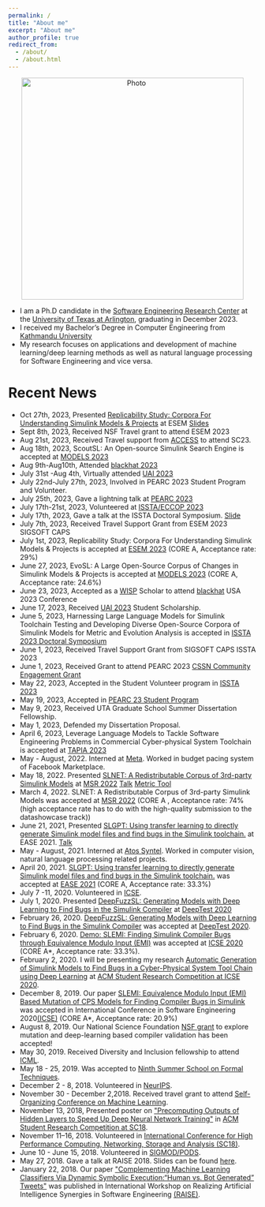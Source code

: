 ```yaml
---
permalink: /
title: "About me"
excerpt: "About me"
author_profile: true
redirect_from: 
  - /about/
  - /about.html
---
```


<p align="center">
  <img src="https://50417.github.io/files/Sohil_IMG.jpg?raw=true" alt="Photo" style="width: 450px;"/> 
</p>

* I am a Ph.D candidate in the [Software Engineering Research Center](https://cse.uta.edu/research/centers-labs.php#serc) at the [University of Texas at Arlington](https://www.uta.edu), graduating in December 2023. 
* I received my Bachelor’s Degree in Computer Engineering from [Kathmandu University](https://ku.edu.np) 
*  My research focuses on applications and development of machine learning/deep learning methods as well as natural language processing for Software Engineering and vice versa.


# Recent News
* Oct 27th, 2023, Presented [Replicability Study: Corpora For Understanding Simulink Models & Projects](https://ranger.uta.edu/~csallner/papers/Shrestha23Replicating.pdf) at ESEM [Slides](https://docs.google.com/presentation/d/1hD9ZesE00mmEgiXn07dVET_W7xQSGcFAJ272ppxVwp8/edit?usp=sharing)
* Sept 8th, 2023, Received NSF Travel grant to attend ESEM 2023
* Aug 21st, 2023, Received Travel support from [ACCESS](https://access-ci.org) to attend SC23.
* Aug 18th, 2023, ScoutSL: An Open-source Simulink Search Engine is accepted at [MODELS 2023](https://conf.researchr.org/track/models-2023/models-2023-tools-and-demonstrations) 
* Aug 9th-Aug10th, Attended [blackhat 2023](https://www.blackhat.com/us-23/)
* July 31st -Aug 4th, Virtually attended [UAI 2023](https://www.auai.org/uai2023/)
* July 22nd-July 27th, 2023, Involved in PEARC 2023 Student Program and Volunteer. 
* July 25th, 2023, Gave a lightning talk at [PEARC 2023](https://pearc.acm.org/pearc23/)
* July 17th-21st, 2023, Volunteered at [ISSTA/ECCOP 2023](https://conf.researchr.org/home/ecoop-issta-2023)
* July 17th, 2023, Gave a talk at the ISSTA Doctoral Symposium. [Slide](https://docs.google.com/presentation/d/17teE4zNCAfQkIH6uHtckrBJf7PDqR3WBpc_k6wn2fHM/edit?usp=sharing)
* July 7th, 2023, Received Travel Support Grant from ESEM 2023 SIGSOFT CAPS 
* July 1st, 2023, Replicability Study: Corpora For Understanding Simulink Models & Projects is accepted at [ESEM 2023](https://conf.researchr.org/home/esem-2023) (CORE A, Acceptance rate: 29%)
* June 27, 2023, EvoSL: A Large Open-Source Corpus of Changes in Simulink Models & Projects is accepted at [MODELS 2023](https://conf.researchr.org/track/models-2023/models-2023-technical-track) (CORE A, Acceptance rate: 24.6%)
* June 23, 2023, Accepted as a [WISP](https://www.wisporg.com/blog-posts/2023/7/28/announcing-the-2023-black-hat-usa-scholars) Scholar to attend [blackhat](https://www.blackhat.com/us-23/briefings.html) USA 2023 Conference 
* June 17, 2023, Received [UAI 2023](https://www.auai.org/uai2023/) Student Scholarship.
* June 5, 2023, Harnessing Large Language Models for Simulink Toolchain Testing and Developing Diverse Open-Source Corpora of Simulink Models for Metric and Evolution Analysis is accepted in [ISSTA 2023 Doctoral Symposium](https://2023.issta.org/track/ecoop-issta-2023-doctoral-symposium)
* June 1, 2023, Received Travel Support Grant from SIGSOFT CAPS ISSTA 2023
* June 1, 2023, Received Grant to attend PEARC 2023 [CSSN Community Engagement Grant](https://support.access-ci.org/ccep-pilot)
* May 22, 2023, Accepted in the Student Volunteer program in [ISSTA 2023](https://conf.researchr.org/home/issta-2023)
* May 19, 2023, Accepted in [PEARC 23 Student Program](https://pearc.acm.org/pearc23/student-program/)
* May 9, 2023, Received UTA Graduate School Summer Dissertation Fellowship.
* May 1, 2023, Defended my Dissertation Proposal.
* April 6, 2023, Leverage Language Models to Tackle Software Engineering Problems in Commercial Cyber-physical System Toolchain is accepted at [TAPIA 2023](https://tapiaconference.cmd-it.org/2023-call-for-participation/)
* May - August, 2022. Interned at [Meta](https://www.meta.com). Worked in budget pacing system of Facebook Marketplace. 
* May 18, 2022. Presented [SLNET: A Redistributable Corpus of 3rd-party Simulink Models](https://ranger.uta.edu/~csallner/papers/Shrestha22SLNET.pdf) at [MSR 2022](https://conf.researchr.org/track/msr-2022/msr-2022-data-showcase?#program) [Talk](https://www.youtube.com/watch?v=2l6OTSMFZYY) [Metric Tool](https://zenodo.org/record/6336048)
* March 4, 2022. SLNET: A Redistributable Corpus of 3rd-party Simulink Models was accepted at [MSR 2022](https://conf.researchr.org/track/msr-2022/msr-2022-data-showcase#) (CORE A , Acceptance rate: 74% (high acceptance rate has to do with the high-quality submission to the datashowcase track)) 
* June 21, 2021, Presented [SLGPT: Using transfer learning to directly generate Simulink model files and find bugs in the Simulink toolchain.](https://ranger.uta.edu/~csallner/papers/Shrestha21SLGPT.pdf) at EASE 2021. [Talk](https://www.youtube.com/watch?v=oy6l22xl8Tw)
* May - August, 2021. Interned at [Atos Syntel](https://atos.net/en/). Worked in computer vision, natural language processing related projects. 
* April 20, 2021. [SLGPT: Using transfer learning to directly generate Simulink model files and find bugs in the Simulink toolchain.](https://ranger.uta.edu/~csallner/papers/Shrestha21SLGPT.pdf) was accepted at [EASE 2021](https://conf.researchr.org/track/ease-2021/ease-2021-vision-and-emerging-results-track?#event-overview) (CORE A, Acceptance rate: 33.3%)
* July 7 -11, 2020. Volunteered in [ICSE](https://conf.researchr.org/home/icse-2020).
* July 1, 2020. Presented [DeepFuzzSL: Generating Models with Deep Learning to Find Bugs in the Simulink Compiler](http://ranger.uta.edu/~csallner/papers/Shrestha20DeepFuzzSL.pdf) at [DeepTest 2020](https://www.youtube.com/watch?v=DwADkAUr2ys&feature=youtu.be&t=7495)
* February 26, 2020. [DeepFuzzSL: Generating Models with Deep Learning to Find Bugs in the Simulink Compiler](http://ranger.uta.edu/~csallner/papers/Shrestha20DeepFuzzSL.pdf) was accepted at [DeepTest 2020](https://deeptestconf.github.io/).
* February 6, 2020. [Demo: SLEMI: Finding Simulink Compiler Bugs through Equivalence Modulo Input (EMI)](http://ranger.uta.edu/~csallner/papers/Chowdhury20Demo.pdf) was accepted at [ICSE 2020](https://conf.researchr.org/home/icse-2020) (CORE A*, Acceptance rate: 33.3%).
* February 2, 2020. I will be presenting my research [Automatic Generation of Simulink Models to Find Bugs in a Cyber-Physical System Tool Chain using Deep Learning](https://github.com/50417/50417.github.io/tree/master/files/DeepFuzzSL_SRC.pdf) at [ACM Student Research Competition at ICSE 2020](https://conf.researchr.org/home/icse-2020).
* December 8, 2019. Our paper [SLEMI: Equivalence Modulo Input (EMI) Based Mutation of CPS
              Models for Finding Compiler Bugs in Simulink](http://ranger.uta.edu/~csallner/papers/Chowdhury20SLEMI.pdf) was accepted in International Conference in Software Engineering 2020[(ICSE)](https://conf.researchr.org/home/icse-2020) (CORE A*, Acceptance rate: 20.9%)
* August 8, 2019. Our National Science Foundation [NSF grant](https://www.nsf.gov/awardsearch/showAward?AWD_ID=1911017&HistoricalAwards=false) to explore mutation and deep-learning based compiler validation has been accepted!  
* May 30, 2019. Received Diversity and Inclusion fellowship to attend [ICML](https://icml.cc/).
* May 18 - 25, 2019. Was accepted to [Ninth Summer School on Formal Techniques](http://fm.csl.sri.com/SSFT19/).
* December 2 - 8, 2018. Volunteered in [NeurIPS](https://nips.cc/Conferences/2018).
* November 30 - December 2,2018. Received travel grant to attend [Self-Organizing Conference on Machine Learning](https://sites.google.com/view/socml-2018/home).
* November 13, 2018, Presented poster on ["Precomputing Outputs of Hidden Layers to Speed Up Deep Neural Network Training"]( https://sc18.supercomputing.org/proceedings/src_poster/src_poster_pages/spost127.html) in [ACM Student Research Competition at SC18](https://sc18.supercomputing.org/session/?sess=sess325).
* November 11–16, 2018. Volunteered in [International Conference for High Performance Computing, Networking, Storage and Analysis (SC18)](https://sc18.supercomputing.org/).
* June 10 - June 15, 2018. Volunteered in [SIGMOD/PODS](https://sigmod2018.org/).
* May 27, 2018. Gave a talk at RAISE 2018. Slides can be found [here](http://ranger.uta.edu/~csallner/papers/Shrestha18Complementing_Slides.pptx).
* January 22, 2018. Our paper ["Complementing Machine Learning Classifiers Via Dynamic Symbolic Execution:“Human vs. Bot Generated” Tweets"](http://ranger.uta.edu/~csallner/papers/Shrestha18Complementing.pdf) was published in International Workshop on Realizing Artificial Intelligence Synergies in Software Engineering [(RAISE)](http://promisedata.org/raise/2018/).
